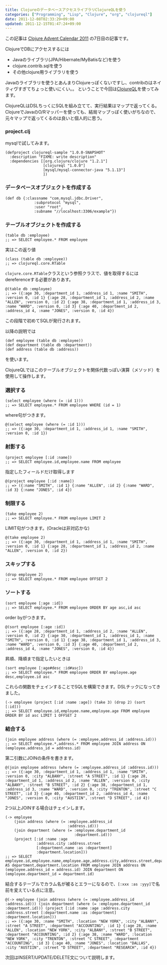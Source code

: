 ```yaml
---
title: ClojureのデータベースアクセスライブラリClojureQLを使う
categories: ["Programming", "Lisp", "Clojure", "org", "clojureql"]
date: 2011-12-08T02:33:29+09:00
updated: 2011-12-15T01:47:24+09:00
---
```


この記事は [Clojure Advent Calendar 2011][1] の7日目の記事です。

ClojureでDBにアクセスするには

 - Javaのライブラリ(JPA/Hibernate/MyBatisなど)を使う
 - clojure.contrib.sqlを使う
 - その他clojure用ライブラリを使う

Javaのライブラリを使うとあんまりClojureっぽくないですし、contribのはネイティヴすぎてちょっと使いにくい。。
ということで今回は[ClojureQL][2]を使ってみます。

ClojureQLはDSLちっくにSQLを組み立てて、実行結果はマップで返ってくる。ClojureでJavaのO/Rマッパーを使っても、結局マップっぽく使いがちなので、元々マップで返ってくるのは良いと個人的に思う。

### project.clj

mysqlで試してみます。

    (defproject clojureql-sample "1.0.0-SNAPSHOT"
      :description "FIXME: write description"
      :dependencies [[org.clojure/clojure "1.2.1"]
                     [clojureql "1.0.0"]
                     [mysql/mysql-connector-java "5.1.13"]
                     ])

### データベースオブジェクトを作成する

    (def db {:classname "com.mysql.jdbc.Driver", 
                 :subprotocol "mysql",
                 :user "root", 
                 :subname "//localhost:3306/example"})

### テーブルオブジェクトを作成する

    (table db :employee)
    ;; => SELECT employee.* FROM employee 

実はこの返り値

    (class (table db :employee))
    ;; => clojureql.core.RTable 

`clojure.core.RTable`クラスという参照クラスで、値を取得するにはdereferenceする必要がありあす。

    @(table db :employee)
    ;; => ({:age 30, :department_id 1, :address_id 1, :name "SMITH", :version 0, :id 1} {:age 28, :department_id 1, :address_id 2, :name "ALLEN", :version 0, :id 2} {:age 38, :department_id 1, :address_id 3, :name "WARD", :version 0, :id 3} {:age 40, :department_id 2, :address_id 4, :name "JONES", :version 0, :id 4}) 

この段階で初めてSQLが発行されます。

以降の説明では

    (def employee (table db :employee))
    (def department (table db :department))
    (def address (table db :address))

を使います。

ClojureQLではこのテーブルオブジェクトを関係代数っぽい演算（メソッド）を使用して操作します。

### 選択する

    (select employee (where (= :id 1)))
    ;; => SELECT employee.* FROM employee WHERE (id = 1)

where句がつきます。

    @(select employee (where (= :id 1)))
    ;; => ({:age 30, :department_id 1, :address_id 1, :name "SMITH", :version 0, :id 1})

### 射影する

    (project employee [:id :name])
    ;; => SELECT employee.id,employee.name FROM employee 

指定したフィールドだけ取得します
                                 
    @(project employee [:id :name])
    ;; => ({:name "SMITH", :id 1} {:name "ALLEN", :id 2} {:name "WARD", :id 3} {:name "JONES", :id 4}) 

### 制限する

    (take employee 2)
    ;; => SELECT employee.* FROM employee LIMIT 2  

LIMIT句がつきます。(Oracleは非対応かな)
                                       
    @(take employee 2)
    ;; => ({:age 30, :department_id 1, :address_id 1, :name "SMITH", :version 0, :id 1} {:age 28, :department_id 1, :address_id 2, :name "ALLEN", :version 0, :id 2}) 

### スキップする

    (drop employee 2)
    ;; => SELECT employee.* FROM employee OFFSET 2 


### ソートする

    (sort employee [:age :id])
    ;; => SELECT employee.* FROM employee ORDER BY age asc,id asc       

order byがつきます。

    @(sort employee [:age :id])
    ;; => ({:age 28, :department_id 1, :address_id 2, :name "ALLEN", :version 0, :id 2} {:age 30, :department_id 1, :address_id 1, :name "SMITH", :version 0, :id 1} {:age 38, :department_id 1, :address_id 3, :name "WARD", :version 0, :id 3} {:age 40, :department_id 2, :address_id 4, :name "JONES", :version 0, :id 4})  

昇順、降順まで指定したいときは

    (sort employee [:age#desc :id#asc])
    ;; => SELECT employee.* FROM employee ORDER BY employee.age desc,employee.id asc

これらの関数をチェインすることでSQLを構築できます。DSLチックになってきました。

    (-> employee (project [:id :name :age]) (take 3) (drop 2) (sort [:id]))
    ;; => SELECT employee.id,employee.name,employee.age FROM employee ORDER BY id asc LIMIT 1 OFFSET 2 

### 結合する

    (join employee address (where (= :employee.address_id :address.id)))
    ;; => SELECT employee.*,address.* FROM employee JOIN address ON (employee.address_id = address.id) 

第二引数にJOINの条件を書きます。

    @(join employee address (where (= :employee.address_id :address.id)))
    ;; => ({:age 30, :department_id 1, :address_id 1, :name "SMITH", :version 0, :city "ALBANY", :street "A STREET", :id 1} {:age 28, :department_id 1, :address_id 2, :name "ALLEN", :version 0, :city "ALBANY", :street "B STREET", :id 2} {:age 38, :department_id 1, :address_id 3, :name "WARD", :version 0, :city "TRENTON", :street "C STREET", :id 3} {:age 40, :department_id 2, :address_id 4, :name "JONES", :version 0, :city "AUSTIIN", :street "D STREET", :id 4})

2つ以上JOINする場合はチェインします。

    (-> employee
        (join address (where (= :employee.address_id
                                :address.id)))
        (join department (where (= :employee.department_id
                                   :department.id)))
        (project [:id :name :age
                  :address.city :address.street
                  [:department.name :as :department]
                  :department.location]))
    ;; => SELECT employee.id,employee.name,employee.age,address.city,address.street,department.name AS department,department.location FROM employee JOIN address ON (employee.address_id = address.id) JOIN department ON (employee.department_id = department.id) 

結合するテーブルでカラム名が被るとエラーになるので、`[:xxx :as :yyy]`で名前を変えている点に注意。
                                                   
    @(-> employee (join address (where (= :employee.address_id :address.id))) (join department (where (= :employee.department_id :department.id))) (project [:id :name :age :address.city :address.street [:department.name :as :department] :department.location]))
    ;; => ({:age 30, :name "SMITH", :location "NEW YORK", :city "ALBANY", :street "A STREET", :department "ACCOUNTING", :id 1} {:age 28, :name "ALLEN", :location "NEW YORK", :city "ALBANY", :street "B STREET", :department "ACCOUNTING", :id 2} {:age 38, :name "WARD", :location "NEW YORK", :city "TRENTON", :street "C STREET", :department "ACCOUNTING", :id 3} {:age 40, :name "JONES", :location "DALLAS", :city "AUSTIIN", :street "D STREET", :department "RESEARCH", :id 4}) 

次回はINSERT/UPDATE/DELETE文について説明します。


  [1]: http://partake.in/events/393770ce-4637-4f07-bc14-a1f5120eab71
  [2]: http://clojureql.org/
